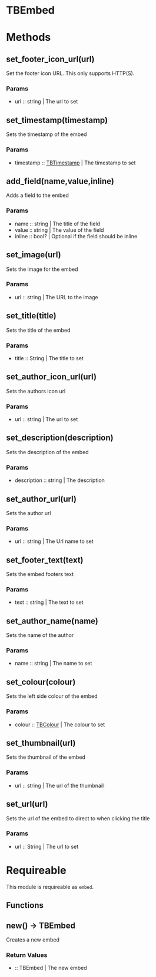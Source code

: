 # TBEmbed

# Methods

## set_footer_icon_url(url)

Set the footer icon URL. This only supports HTTP(S).

### Params
- url :: string | The url to set


## set_timestamp(timestamp)

Sets the timestamp of the embed

### Params
- timestamp :: [TBTimestamp](TBTimestamp.md) | The timestamp to set


## add_field(name,value,inline)

Adds a field to the embed

### Params
- name :: string | The title of the field
- value :: string | The value of the field
- inline :: bool? | Optional if the field should be inline


## set_image(url)

Sets the image for the embed

### Params
- url :: string | The URL to the image


## set_title(title)

Sets the title of the embed

### Params
- title :: String | The title to set


## set_author_icon_url(url)

Sets the authors icon url

### Params
- url :: string | The url to set


## set_description(description)

Sets the description of the embed

### Params
- description :: string | The description


## set_author_url(url)

Sets the author url

### Params
- url :: string | The Url name to set


## set_footer_text(text)

Sets the embed footers text

### Params
- text :: string | The text to set


## set_author_name(name)

Sets the name of the author

### Params
- name :: string | The name to set


## set_colour(colour)

Sets the left side colour of the embed

### Params
- colour :: [TBColour](TBColour.md) | The colour to set


## set_thumbnail(url)

Sets the thumbnail of the embed

### Params
- url :: string | The url of the thumbnail


## set_url(url)

Sets the url of the embed to direct to when clicking the title

### Params
- url :: String | The url to set


# Requireable

This module is requireable as `embed`.

## Functions

## new() -> TBEmbed

Creates a new embed



### Return Values
- :: TBEmbed | The new embed

